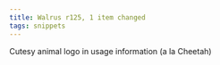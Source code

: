 ```yaml
---
title: Walrus r125, 1 item changed
tags: snippets
---
```


Cutesy animal logo in usage information (a la Cheetah)
